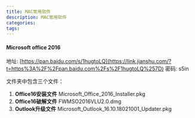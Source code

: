 ```yaml
---
title: MAC常用软件
description: MAC常用软件
categories:
tags:
---
```


#### Microsoft office 2016

地址: [https://pan.baidu.com/s/1hugtoLQ](https://link.jianshu.com/?t=https%3A%2F%2Fpan.baidu.com%2Fs%2F1hugtoLQ%257D)
密码: s5in

文件夹中包含三个文件：

1.  **Office16安装文件** Microsoft_Office_2016_Installer.pkg
2.  **Office16破解文件** FWMSO2016VLU2.0.dmg
3.  **Outlook升级文件** Microsoft_Outlook_16.10.18021001_Updater.pkg

